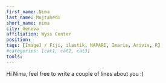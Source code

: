 ```yaml
---
first_name: Nima
last_name: Mojtahedi
short_name: nima
city: Geneva
affiliation: Wyss Center 
position: 
tags: [ImageJ / Fiji, ilastik, NAPARI, Imaris, Arivis, R]
#categories: [cat1, cat2, cat3]
tools:
---
```


Hi Nima, feel free to write a couple of lines about you :)
